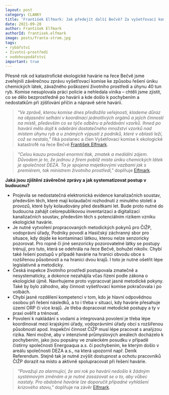 ```yaml
---
layout: post
category: CLANKY
title: 'František Elfmark: Jak předejít další Bečvě? Za vyšetřovací komisi navrhujeme upravit legislativu, vypracovat seznam výústí a stanovit jasné postupy'
date: 2021-09-20
author: František Elfmark
authorId: frantisek.elfmark
image: posts/franta-strom.jpg
tags: 
- rybářství
- životní-prostředí
- vodohospodářství
important: true
---
```



Přesně rok od katastrofické ekologické havárie na řece Bečvě jsme zveřejnili závěrečnou zprávu vyšetřovací komise ke způsobu řešení úniku chemických látek, závažného poškození životního prostředí a úhynu 40 tun ryb. Komise nesuplovala práci policie a nehledala viníka – chtěli jsme zjistit, co se dělo bezprostředně po havárii a kde došlo k pochybením a nedostatkům při zjišťování příčin a nápravě série havárií. 

> *"Ve zprávě, kterou komise dnes předložila veřejnosti, klademe důraz na objasnění selhání v koordinaci jednotlivých orgánů a jejich činností na místě, především co se týče odběru a předávání vzorků. Ihned po havárii mělo dojít k odebrání dostatečného množství vzorků nad místem úhynu ryb a u známých výpustí z podniků, které v oblasti leží, což se nestalo,"* říká poslanec a člen Vyšetřovací komise k ekologické katastrofě na řece Bečvě [František Elfmark](https://zlinsky.pirati.cz/lide/frantisek-elfmark/).
> 


> *"Celou kauzu provázel enormní tlak, zmatek a mediální zájem. Důvodem je to, že jednou z firem poblíž místa úniku chemických látek je společnost DEZA. Ta je spojena majetkovými vazbami jak s premiérem, tak ministrem životního prostředí,"* doplňuje [Elfmark](https://zlinsky.pirati.cz/lide/frantisek-elfmark/). 
> 

**Jaká jsou zjištění závěrečné zprávy a jak systematizovat postup v budoucnu?**
* Projevila se nedostatečná elektronická evidence kanalizačních soustav, především těch, které mají kolaudační rozhodnutí z minulého století a provozů, které byly kolaudovány před desítkami let. Bude proto nutné do budoucna zahájit celorepublikovou inventarizaci a digitalizaci kanalizačních soustav, především těch s potenciálním rizikem vzniku ekologické havárie. 
* Je nutné vytvoření propracovaných metodických pokynů pro ČIŽP, vodoprávní úřady, Podniky povodí a Hasičský záchranný sbor pro situace, kdy dojde ke kontaminaci látkou, kterou nelze senzoricky pozorovat. Pro ropné či jiné senzoricky pozorovatelné látky se postupy trénují, pro tuto, která se odehrála na řece Bečvě, bohužel nikoliv. Chybí také řešení postupů v případě havárie na hranici obvodu obce s rozšířenou působností a na hranici dvou krajů. I toto je nutné ošetřit lépe legislativně a metodicky. 
* Česká inspekce životního prostředí postupovala zmatečně a nesystematicky, a dokonce nezahájila včas řízení podle zákona o ekologické újmě. Navrhujeme proto vypracovat jasné metodické pokyny. Také by bylo záhodno, aby činnost vyšetřovací komise pokračovala i po volbách.
* Chybí jasné rozdělení kompetencí v tom, kdo je hlavní odpovědnou osobou při řešení následků, a to i třeba v situaci, kdy havárie přesahuje území ORP či více krajů. Je třeba dopracovat metodické postupy a ty v praxi ověřit a trénovat.
* Povolení k nakládání s vodami a integrovaná povolení je třeba lépe koordinovat mezi krajskými úřady, vodoprávními úřady obcí s rozšířenou působností apod. Inspekční činnost ČIŽP musí lépe pracovat s analýzou rizika. Není možné, aby v intenzivně průmyslových areálech docházelo k pochybením, jako jsou popsány ve znaleckém posudku v případě čistírny společnosti Energoaqua a.s. či pochybením, ke kterým došlo v areálu společnosti DEZA a.s., na která upozornil např. Deník Referendum. Stejně tak je nutné zvýšit dostupnost a ochotu pracovníků ČIŽP dorazit na místo a aktivně spolupracovat při řešení havárie. 

> *"Považuji za alarmující, že ani rok po havárii nedošlo k žádným systémovým změnám a je nutné zasazovat se o to, aby vůbec nastaly. Pro obdobné havárie lze doporučit případné vyhlášení krizového stavu,"* doplňuje na závěr [Elfmark](https://zlinsky.pirati.cz/lide/frantisek-elfmark/).
> 
